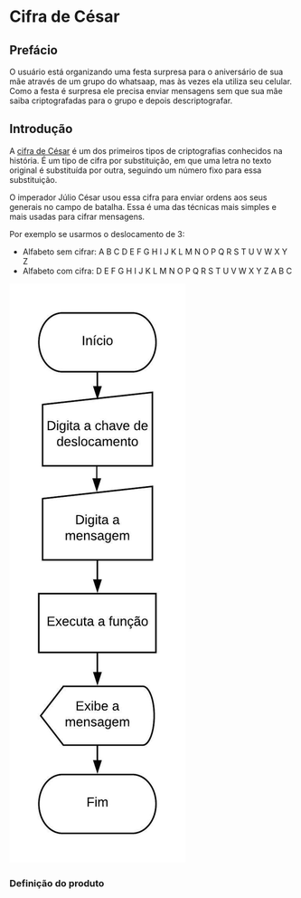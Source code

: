 # Cifra de César

## Prefácio

O usuário está organizando uma festa surpresa para o aniversário de sua mãe através de um grupo do whatsaap, mas às vezes ela utiliza seu celular. Como a festa é surpresa ele precisa enviar mensagens sem que sua mãe saiba criptografadas para o grupo e depois descriptografar. 

## Introdução

A [cifra de César](https://pt.wikipedia.org/wiki/Cifra_de_C%C3%A9sar) é um dos
primeiros tipos de criptografias conhecidos na história. É um tipo de cifra por
substituição, em que uma letra no texto original é substituída por outra,
seguindo um número fixo para essa substituição.

O imperador Júlio César usou essa cifra para enviar ordens aos seus generais no
campo de batalha. Essa é uma das técnicas mais simples e mais usadas para
cifrar mensagens.

Por exemplo se usarmos o deslocamento de 3:

* Alfabeto sem cifrar: A B C D E F G H I J K L M N O P Q R S T U V W X Y Z
* Alfabeto com cifra:  D E F G H I J K L M N O P Q R S T U V W X Y Z A B C


![Fluxograma](https://github.com/Iana-Neri22/caesar-cipher/blob/master/src/imagens/Diagrama%20-%20Cipher.jpeg)
### Definição do produto